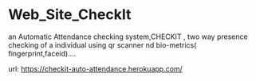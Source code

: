 # Web_Site_CheckIt
an Automatic Attendance checking system,CHECKIT , two way presence checking of a individual using qr scanner nd  bio-metrics( fingerprint,faceid)....

url:
https://checkit-auto-attendance.herokuapp.com/
